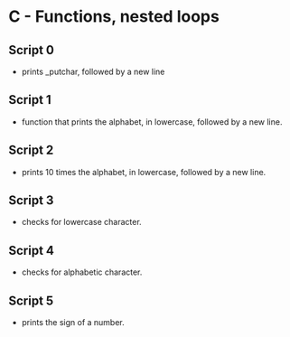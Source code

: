 # C - Functions, nested loops

## Script 0
- prints _putchar, followed by a new line

## Script 1
- function that prints the alphabet, in lowercase, followed by a new line.

## Script 2
-  prints 10 times the alphabet, in lowercase, followed by a new line.

## Script 3
-  checks for lowercase character.

## Script 4
- checks for alphabetic character.

## Script 5
- prints the sign of a number.
